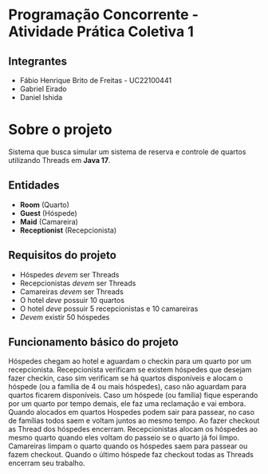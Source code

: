# Programação Concorrente - Atividade Prática Coletiva 1

## Integrantes
- Fábio Henrique Brito de Freitas - UC22100441
- Gabriel Eirado
- Daniel Ishida

# Sobre o projeto
Sistema que busca simular um sistema de reserva e controle de quartos utilizando Threads em **Java 17**.

## Entidades

- **Room** (Quarto)
- **Guest** (Hóspede)
- **Maid** (Camareira)
- **Receptionist** (Recepcionista)

## Requisitos do projeto

- Hóspedes *devem* ser Threads
- Recepcionistas *devem* ser Threads
- Camareiras *devem* ser Threads
- O hotel *deve* possuir 10 quartos
- O hotel *deve* possuir 5 recepcionistas e 10 camareiras
- *Devem* existir 50 hóspedes

## Funcionamento básico do projeto
Hóspedes chegam ao hotel e aguardam o checkin para um quarto por um recepcionista. Recepcionista verificam se existem hóspedes que desejam fazer checkin, caso sim verificam se há quartos disponíveis e alocam o hóspede (ou a família de 4 ou mais hóspedes), caso não aguardam para quartos ficarem disponíveis. Caso um hóspede (ou família) fique esperando por um quarto por tempo demais, ele faz uma reclamação e vai embora.
Quando alocados em quartos Hospedes podem sair para passear, no caso de famílias todos saem e voltam juntos ao mesmo tempo. Ao fazer checkout as Thread dos hóspedes encerram. Recepcionistas alocam os hóspedes ao mesmo quarto quando eles voltam do passeio se o quarto já foi limpo.  Camareiras limpam o quarto quando os hóspedes saem para passear ou fazem checkout. Quando o último hóspede faz checkout todas as Threads encerram seu trabalho.
